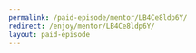 ```yaml
---
permalink: /paid-episode/mentor/LB4Ce8ldp6Y/
redirect: /enjoy/mentor/LB4Ce8ldp6Y/
layout: paid-episode
---
```

